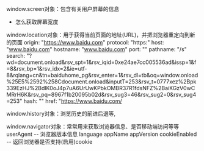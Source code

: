 window.screen对象：包含有关用户屏幕的信息

- 怎么获取屏幕宽度

window.location对象：用于获得当前页面的地址(URL)，并把浏览器重定向到新的页面
                origin: "https://www.baidu.com"
                protocol: "https:"
                host: "www.baidu.com"
                hostname: "www.baidu.com"
                port: ""
                pathname: "/s"
                search: "?wd=document.onload&rsv_spt=1&rsv_iqid=0xe24ae7cc005536ad&issp=1&f=8&rsv_bp=1&rsv_idx=2&ie=utf-8&rqlang=cn&tn=baiduhome_pg&rsv_enter=1&rsv_dl=tb&oq=window.onload%25E5%2592%258Cdocument.onload&inputT=253&rsv_t=0777xez%2Bpk339EzHJ%2BdlK0oJ4p7uA6UrUwKPbkOMBR37R1fdsNFZ%2BaiKGzV0wCMRrH6K&rsv_pq=8967f1b20095b02d&rsv_sug3=46&rsv_sug2=0&rsv_sug4=253"
                hash: ""
                href: "https://www.baidu.com/

window.history对象：浏览历史的前进后退等,

window.navigator对象：常常用来获取浏览器信息、是否移动端访问等等
                userAgent -- 浏览器版本信息
                language
                appName
                appVersion
                cookieEnabled -- 返回浏览器是否支持(启用)cookie


